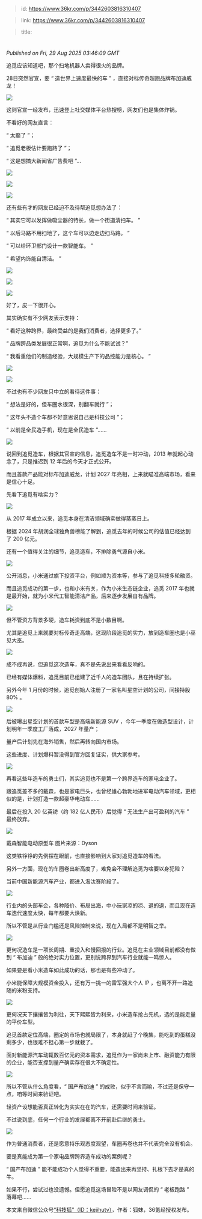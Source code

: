 > id: https://www.36kr.com/p/3442603816310407

> link: https://www.36kr.com/p/3442603816310407

> title: 

# 
_Published on Fri, 29 Aug 2025 03:46:09 GMT_

追觅应该知道吧，那个扫地机器人卖得很火的品牌。

28日突然官宣，要 “ 造世界上速度最快的车 ” ，直接对标传奇超跑品牌布加迪威龙！

![](https://img.36krcdn.com/hsossms/20250828/v2_6eb45710db2c48dcafb896579ee56890@000000_oswg1866786oswg690oswg2986_img_000?x-oss-process=image/format,jpg/interlace,1)

这则官宣一经发布，迅速登上社交媒体平台热搜榜，网友们也是集体炸锅。

不看好的网友直言：

“ 太癫了 ”；

“ 追觅老板估计要跑路了 ”；

“ 这是想搞大新闻省广告费吧 ”...

![](https://img.36krcdn.com/hsossms/20250828/v2_4c2cbfbf1dc94153991be11bf0cfc184@000000_oswg3445oswg643oswg90_img_000?x-oss-process=image/format,jpg/interlace,1)

![](https://img.36krcdn.com/hsossms/20250828/v2_212c2d5aafa6423b8229552086933f75@000000_oswg3587oswg580oswg70_img_000?x-oss-process=image/format,jpg/interlace,1)

![](https://img.36krcdn.com/hsossms/20250828/v2_51672f8236734b6d89bf8a8d7ff3caa9@000000_oswg6532oswg678oswg92_img_000?x-oss-process=image/format,jpg/interlace,1)

还有些有才的网友已经迫不及待帮追觅想办法了：

“ 其实它可以发挥做吸尘器的特长，做一个街道清扫车。 ”

“ 以后马路不用扫地了，这个车可以边走边扫马路。 ”

“ 可以给环卫部门设计一款智能车。 ”

“ 希望内饰能自清洁。 ”

![](https://img.36krcdn.com/hsossms/20250828/v2_ac2abcc8da0244bf9b62991c6b1d0b84@000000_oswg20110oswg582oswg147_img_000?x-oss-process=image/format,jpg/interlace,1)

![](https://img.36krcdn.com/hsossms/20250828/v2_67943a2de4b94e1e98d58f58875b092a@000000_oswg15966oswg510oswg116_img_000?x-oss-process=image/format,jpg/interlace,1)

![](https://img.36krcdn.com/hsossms/20250828/v2_409d059503404332bb2a504372cedf89@000000_oswg64679oswg682oswg519_img_000?x-oss-process=image/format,jpg/interlace,1)

好了，皮一下很开心。

其实确实有不少网友表示支持：

“ 看好这种跨界，最终受益的是我们消费者，选择更多了。”

“ 品牌跨品类发展很正常啊，追觅为什么不能试试？”

“ 我看重他们的制造经验，大规模生产下的品控能力是核心。 ”

![](https://img.36krcdn.com/hsossms/20250828/v2_f074b25693c8403281bd34dbc70bbc83@000000_oswg19910oswg514oswg121_img_000?x-oss-process=image/format,jpg/interlace,1)

![](https://img.36krcdn.com/hsossms/20250828/v2_eadca1df44304888b3bb224ae1774c1e@000000_oswg50742oswg621oswg227_img_000?x-oss-process=image/format,jpg/interlace,1)

不过也有不少网友只中立的看待这件事：

“ 想法是好的，但车圈水很深，别翻车就行 ”；

“ 这年头不造个车都不好意思说自己是科技公司 ”；

“ 以前是全民造手机，现在是全民造车 ”......

![](https://img.36krcdn.com/hsossms/20250828/v2_779d3d38d9b04c4e94864b3c166a8901@000000_oswg27903oswg119oswg119_img_000?x-oss-process=image/format,jpg/interlace,1)

说回到追觅造车，根据其官宣的信息，追觅造车不是一时冲动，2013 年就起心动念了，只是推迟到 12 年后的今天才正式公开。

而且首款产品能对标布加迪威龙，计划 2027 年亮相，上来就瞄准高端市场，看来是信心十足。

先看下追觅有啥实力？

![](https://img.36krcdn.com/hsossms/20250828/v2_9165ce935b1648d096378be2fcc2c566@000000_oswg359872oswg634oswg499_img_000?x-oss-process=image/format,jpg/interlace,1)

从 2017 年成立以来，追觅本身在清洁领域确实做得蒸蒸日上。

根据 2024 年胡润全球独角兽榜能了解到，追觅去年的时候公司的估值已经达到了 200 亿元。

还有一个值得关注的细节，追觅造车，不排除勇气源自小米。

![](https://img.36krcdn.com/hsossms/20250828/v2_29668b5943da48079b38d23136c23e4c@000000_oswg311417oswg690oswg876_img_000?x-oss-process=image/format,jpg/interlace,1)

公开消息，小米通过旗下投资平台，例如顺为资本等，参与了追觅科技多轮融资。

而且追觅成功的第一步，也和小米有关，作为小米生态链企业，追觅 2017 年也就是最开始，就为小米代工智能清洁产品，后来逐步发展自有品牌。

![](https://img.36krcdn.com/hsossms/20250828/v2_427588b892bf4ce6a6e6a1f18cf72c67@000000_oswg100489oswg734oswg722_img_000?x-oss-process=image/format,jpg/interlace,1)

但不管资方背景多硬，造车耗资到底不是小数目啊。

尤其是追觅上来就要对标传奇走高端，这现阶段追觅的实力，放到造车圈也是小巫见大巫。

![](https://img.36krcdn.com/hsossms/20250828/v2_e8cecb2e2f3b4444adfe48d151757a3f@000000_oswg68518oswg765oswg493_img_000?x-oss-process=image/format,jpg/interlace,1)

成不成再说，但追觅这次造车，真不是先说出来看看反响的。

已经有媒体爆料，追觅目前已组建了近千人的造车团队，且在持续扩张。

另外今年 1 月份的时候，追觅创始人注册了一家名叫星空计划的公司，间接持股 80% 。

![](https://img.36krcdn.com/hsossms/20250828/v2_4c3aee0ef9e24dbf876a29dc5ca5a789@000000_oswg146211oswg960oswg618_img_000?x-oss-process=image/format,jpg/interlace,1)

后被曝出星空计划的首款车型是高端新能源 SUV ，今年一季度在做造型设计，计划明年一季度工厂落成，2027 年量产；

量产后计划先在海外销售，然后再转向国内市场。

这些进度、计划爆料暂没得到官方回复证实，供大家参考。

![](https://img.36krcdn.com/hsossms/20250828/v2_6ae02680e1534e668f6338d8a979521f@000000_oswg43458oswg654oswg92_img_000?x-oss-process=image/format,jpg/interlace,1)

再看这些年造车的勇士们，其实追觅也不是第一个跨界造车的家电企业了。

跟追觅差不多的戴森，也是家电巨头，也曾经雄心勃勃地进军电动汽车领域，更相似的是，计划打造一款超豪华电动车......

最后在投入 20 亿英镑（约 182 亿人民币）后觉得 “ 无法生产出可盈利的汽车 ” 最终放弃。

![](https://img.36krcdn.com/hsossms/20250828/v2_b07c8c1774464c08bf11eb86872e51c9@000000_oswg240999oswg720oswg321_img_000?x-oss-process=image/format,jpg/interlace,1)

戴森智能电动原型车 图片来源：Dyson

这类铁铮铮的先例摆在眼前，也直接影响到大家对追觅造车的看法。

另外一方面，现在的车圈卷出新高度了，难免会不理解追觅为啥要以身犯险？

当前中国新能源汽车产业，都进入淘汰赛阶段了。

![](https://img.36krcdn.com/hsossms/20250828/v2_a7c4491102b646c698a123a248eba5d2@000000_oswg70262oswg683oswg182_img_000?x-oss-process=image/format,jpg/interlace,1)

行业内的头部车企，各种降价、布局出海，中小玩家凉的凉、退的退，而且现在造车迭代速度太快，每年都要大焕新。

所以不管是从行业门槛还是风险控制来说，现在入局都不是明智之举。

![](https://img.36krcdn.com/hsossms/20250828/v2_2356a15844af44aea928152b57636032@000000_oswg33238oswg119oswg118_img_000?x-oss-process=image/format,jpg/interlace,1)

更何况造车是一项长周期、重投入和慢回报的行业。追觅在主业领域目前都没有做到 “ 布加迪 ” 般的绝对实力位置，更别说跨界到汽车行业就能一鸣惊人。

如果要是看小米造车如此成功的话，那也是有些冲动了。

小米能保障大规模资金投入，还有万一挑一的雷军强大个人 IP ，也离不开一路追随的米粉支持。

![](https://img.36krcdn.com/hsossms/20250828/v2_4214c164dfdf4ae0bf3be8ab3ed0b068@000000_oswg178993oswg1080oswg878_img_000?x-oss-process=image/format,jpg/interlace,1)

更何况天下攘攘皆为利往，天下熙熙皆为利来，小米造车抢占先机，选的是能走量的平价车型。

追觅首款定位高端，圈定的市场也就局限了，本身就赶了个晚集，能吃到的蛋糕没剩多少，也很难不担心第一步就栽了。

面对新能源汽车动辄数百亿元的资本需求，追觅作为一家尚未上市、融资能力有限的企业，能否支撑到量产确实存在很大不确定性。

![](https://img.36krcdn.com/hsossms/20250828/v2_bfffe9b15c794dce9f0568f85d0cee76@000000_oswg30694oswg677oswg270_img_000?x-oss-process=image/format,jpg/interlace,1)

所以不管从什么角度看，“ 国产布加迪 ” 的成败，似乎不言而喻，不过还是保守一点，咱等时间来验证吧。

轻资产设想能否真正转化为实实在在的汽车，还需要时间来验证。

不过说到底，任何一个行业的发展都离不开前赴后继的勇士。

![](https://img.36krcdn.com/hsossms/20250828/v2_ce6e1b240da84d36accd8e923ddff373@000000_oswg24296oswg119oswg119_img_000?x-oss-process=image/format,jpg/interlace,1)

作为普通消费者，还是愿意持乐观态度观望，车圈再卷也并不代表完全没有机会。

要是真能成为第一个家电品牌跨界造车成功的案例呢？

“ 国产布加迪 ” 能不能成功个人觉得不重要，能造出来再坚持、扎根下去才是真的牛。

如果不行，尝试过也没遗憾。但愿追觅这场冒险不是以网友调侃的 “ 老板跑路 ” 落幕吧......

本文来自微信公众号[“科技狐”（ID：kejihutv）](https://mp.weixin.qq.com/s?__biz=MzU2MzcyNzgzOQ==&mid=2247860277&idx=1&sn=ab0daa22c4d67fe5004a991952bd3efe&chksm=fd307570745bec7bb2d7e62f58178bac2633c5194624fac06c303fd614d4322294e341beea20&scene=0&xtrack=1#rd)，作者：狐妹，36氪经授权发布。
